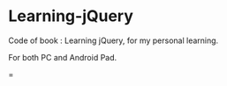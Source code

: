 Learning-jQuery
===============

Code of book : Learning jQuery, for my personal learning.

For both PC and Android Pad.

=
